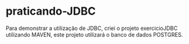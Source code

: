 # praticando-JDBC
Para demonstrar a utilização de JDBC, criei o projeto exercicioJDBC utilizando MAVEN, este projeto utilizará o banco de dados POSTGRES.
